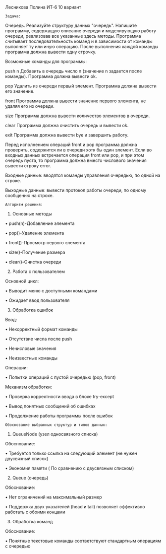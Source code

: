 Лесникова Полина ИТ-6 10 вариант


    Задача:

Очередь. Реализуйте структуру данных "очередь". Напишите программу, содержащую описание очереди и моделирующую работу очереди, реализовав все указанные здесь методы. Программа считывает последовательность команд и в зависимости от команды выполняет ту или иную операцию. После выполнения каждой команды программа должна вывести одну строчку. 

Возможные команды для программы: 

push n Добавить в очередь число n (значение n задается после команды). Программа должна вывести ok. 

pop Удалить из очереди первый элемент. Программа должна вывести его значение. 

front Программа должна вывести значение первого элемента, не удаляя его из очереди. 

size Программа должна вывести количество элементов в очереди. 

clear Программа должна очистить очередь и вывести ok. 

exit Программа должна вывести bye и завершить работу. 

Перед исполнением операций front и pop программа должна проверять, содержится ли в очереди хотя бы один элемент. Если во входных данных встречается операция front или pop, и при этом очередь пуста, то программа должна вместо числового значения вывести строку error. 

Входные данные: вводятся команды управления очередью, по одной на строке.

Выходные данные: вывести протокол работы очереди, по одному сообщению на строке.



    Алгоритм решения:

1.	Основные методы

•	push(n)-Добавление элемента

•	pop()-Удаление элемента

•	front()-Просмотр первого элемента

•	size()-Получение размера

•	clear()-Очистка очереди

2.	Работа с пользователем

Основной цикл:

•	Выводит меню с доступными командами

•	Ожидает ввод пользователя

3.	Обработка ошибок

Ввод:

•	Некорректный формат команды

•	Отсутствие числа после push

•	Нечисловые значения

•	Неизвестные команды

Операции:

•	Попытки операций с пустой очередью (pop, front)

Механизм обработки:

•	Проверка корректности ввода в блоке try-except

•	Вывод понятных сообщений об ошибках

•	Продолжение работы программы после ошибок




    Обоснование выбранных структур и типов данных:
1.	QueueNode (узел односвязного списка)
	
Обоснование:

•	Требуется только ссылка на следующий элемент (не нужен двусвязный список)

•	Экономия памяти ( По сравнению с двусвязным списком)

2.	Queue (очередь)
	
Обоснование:

•	Нет ограничений на максимальный размер

•	Поддержка двух указателей (head и tail) позволяет эффективно работать с обоими концами

3.	Обработка команд 
	
Обоснование:

•	Понятные текстовые команды соответствуют стандартным операциям с очередью
